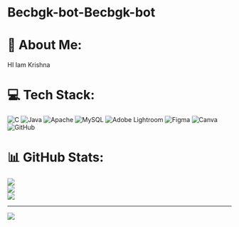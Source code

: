 # Becbgk-bot-Becbgk-bot
# 💫 About Me:
HI Iam Krishna


# 💻 Tech Stack:
![C](https://img.shields.io/badge/c-%2300599C.svg?style=for-the-badge&logo=c&logoColor=white) ![Java](https://img.shields.io/badge/java-%23ED8B00.svg?style=for-the-badge&logo=openjdk&logoColor=white) ![Apache](https://img.shields.io/badge/apache-%23D42029.svg?style=for-the-badge&logo=apache&logoColor=white) ![MySQL](https://img.shields.io/badge/mysql-4479A1.svg?style=for-the-badge&logo=mysql&logoColor=white) ![Adobe Lightroom](https://img.shields.io/badge/Adobe%20Lightroom-31A8FF.svg?style=for-the-badge&logo=Adobe%20Lightroom&logoColor=white) ![Figma](https://img.shields.io/badge/figma-%23F24E1E.svg?style=for-the-badge&logo=figma&logoColor=white) ![Canva](https://img.shields.io/badge/Canva-%2300C4CC.svg?style=for-the-badge&logo=Canva&logoColor=white) ![GitHub](https://img.shields.io/badge/github-%23121011.svg?style=for-the-badge&logo=github&logoColor=white)
# 📊 GitHub Stats:
![](https://github-readme-stats.vercel.app/api?username=Becbgk-bot&theme=dark&hide_border=false&include_all_commits=false&count_private=false)<br/>
![](https://nirzak-streak-stats.vercel.app/?user=Becbgk-bot&theme=dark&hide_border=false)<br/>
![](https://github-readme-stats.vercel.app/api/top-langs/?username=Becbgk-bot&theme=dark&hide_border=false&include_all_commits=false&count_private=false&layout=compact)

---
[![](https://visitcount.itsvg.in/api?id=Becbgk-bot&icon=0&color=0)](https://visitcount.itsvg.in)

<!-- Proudly created with GPRM ( https://gprm.itsvg.in ) -->
